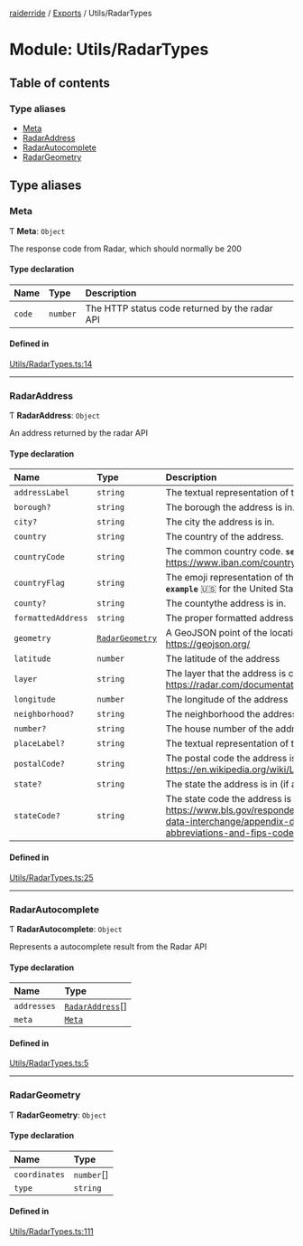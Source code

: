 [raiderride](../README.md) / [Exports](../modules.md) / Utils/RadarTypes

# Module: Utils/RadarTypes

## Table of contents

### Type aliases

- [Meta](Utils_RadarTypes.md#meta)
- [RadarAddress](Utils_RadarTypes.md#radaraddress)
- [RadarAutocomplete](Utils_RadarTypes.md#radarautocomplete)
- [RadarGeometry](Utils_RadarTypes.md#radargeometry)

## Type aliases

### Meta

Ƭ **Meta**: `Object`

The response code from Radar, which should normally be 200

#### Type declaration

| Name | Type | Description |
| :------ | :------ | :------ |
| `code` | `number` | The HTTP status code returned by the radar API |

#### Defined in

[Utils/RadarTypes.ts:14](https://github.com/jaxcksn/raiderride-FUBU/blob/e0d2a84/src/Utils/RadarTypes.ts#L14)

___

### RadarAddress

Ƭ **RadarAddress**: `Object`

An address returned by the radar API

#### Type declaration

| Name | Type | Description |
| :------ | :------ | :------ |
| `addressLabel` | `string` | The textual representation of the street address. |
| `borough?` | `string` | The borough the address is in. |
| `city?` | `string` | The city the address is in. |
| `country` | `string` | The country of the address. |
| `countryCode` | `string` | The common country code.  **`see`** https://www.iban.com/country-codes |
| `countryFlag` | `string` | The emoji representation of the country flag.  **`example`** 🇺🇸 for the United States |
| `county?` | `string` | The countythe address is in. |
| `formattedAddress` | `string` | The proper formatted address. |
| `geometry` | [`RadarGeometry`](Utils_RadarTypes.md#radargeometry) | A GeoJSON point of the location  **`see`** https://geojson.org/ |
| `latitude` | `number` | The latitude of the address |
| `layer` | `string` | The layer that the address is classified under.  **`see`** https://radar.com/documentation/api#autocomplete |
| `longitude` | `number` | The longitude of the address |
| `neighborhood?` | `string` | The neighborhood the address is in. |
| `number?` | `string` | The house number of the address |
| `placeLabel?` | `string` | The textual representation of the place. |
| `postalCode?` | `string` | The postal code the address is in.  **`see`** https://en.wikipedia.org/wiki/List_of_postal_codes |
| `state?` | `string` | The state the address is in (if applicable). |
| `stateCode?` | `string` | The state code the address is in (if applicable).  **`see`** https://www.bls.gov/respondents/mwr/electronic-data-interchange/appendix-d-usps-state-abbreviations-and-fips-codes.htm |

#### Defined in

[Utils/RadarTypes.ts:25](https://github.com/jaxcksn/raiderride-FUBU/blob/e0d2a84/src/Utils/RadarTypes.ts#L25)

___

### RadarAutocomplete

Ƭ **RadarAutocomplete**: `Object`

Represents a autocomplete result from the Radar API

#### Type declaration

| Name | Type |
| :------ | :------ |
| `addresses` | [`RadarAddress`](Utils_RadarTypes.md#radaraddress)[] |
| `meta` | [`Meta`](Utils_RadarTypes.md#meta) |

#### Defined in

[Utils/RadarTypes.ts:5](https://github.com/jaxcksn/raiderride-FUBU/blob/e0d2a84/src/Utils/RadarTypes.ts#L5)

___

### RadarGeometry

Ƭ **RadarGeometry**: `Object`

#### Type declaration

| Name | Type |
| :------ | :------ |
| `coordinates` | `number`[] |
| `type` | `string` |

#### Defined in

[Utils/RadarTypes.ts:111](https://github.com/jaxcksn/raiderride-FUBU/blob/e0d2a84/src/Utils/RadarTypes.ts#L111)

